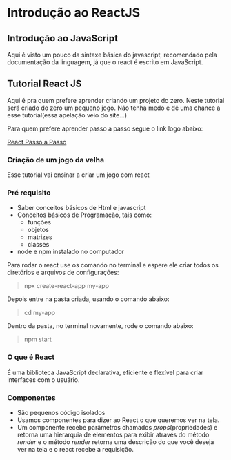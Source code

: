 # Introdução ao ReactJS

## Introdução ao JavaScript

Aqui é visto um pouco da sintaxe básica do javascript, recomendado pela documentação da linguagem, já que o react é escrito em JavaScript.

## Tutorial React JS

Aqui é pra quem prefere aprender criando um projeto do zero. Neste tutorial será criado do zero um pequeno jogo. Não tenha medo e dê uma chance a esse tutorial(essa apelação veio do site...)

Para quem prefere aprender passo a passo segue o link logo abaixo:

[React Passo a Passo](https://pt-br.reactjs.org/docs/hello-world.html)

### Criação de um jogo da velha

Esse tutorial vai ensinar a criar um jogo com react

### Pré requisito

- Saber conceitos básicos de Html e javascript
- Conceitos básicos de Programação, tais como:
  - funções
  - objetos
  - matrizes
  - classes
- node e npm instalado no computador

Para rodar o react use os comando no terminal e espere ele criar todos os diretórios e arquivos de configurações:

> npx create-react-app my-app

Depois entre na pasta criada, usando o comando abaixo:

> cd my-app

Dentro da pasta, no terminal novamente, rode o comando abaixo:

> npm start

### O que é React

É uma biblioteca JavaScript declarativa, eficiente e flexível para criar interfaces com o usuário.

### Componentes

- São pequenos código isolados
- Usamos componentes para dizer ao React o que queremos ver na tela.
- Um componente recebe parâmetros chamados *props*(propriedades) e retorna uma hierarquia de elementos para exibir através do método *render* e o método *render* retorna uma descrição do que você deseja ver na tela e o react recebe a requisição.

